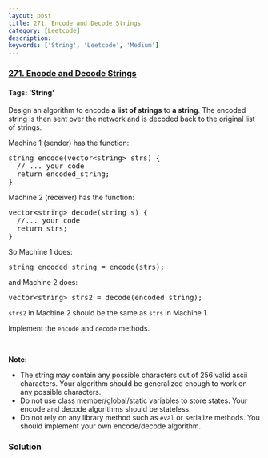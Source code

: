 ```yaml
---
layout: post
title: 271. Encode and Decode Strings
category: [Leetcode]
description: 
keywords: ['String', 'Leetcode', 'Medium']
---
```

### [271. Encode and Decode Strings](https://leetcode.com/problems/encode-and-decode-strings)

#### Tags: 'String'

<div class="content__u3I1 question-content__JfgR"><div><p>Design an algorithm to encode <b>a list of strings</b> to <b>a string</b>. The encoded string is then sent over the network and is decoded back to the original list of strings.</p>
<p>Machine 1 (sender) has the function:</p>
<pre>string encode(vector&lt;string&gt; strs) {
  // ... your code
  return encoded_string;
}</pre>
Machine 2 (receiver) has the function:

<pre>vector&lt;string&gt; decode(string s) {
  //... your code
  return strs;
}
</pre>
<p>So Machine 1 does:</p>
<pre>string encoded_string = encode(strs);
</pre>
<p>and Machine 2 does:</p>
<pre>vector&lt;string&gt; strs2 = decode(encoded_string);
</pre>
<p><code>strs2</code> in Machine 2 should be the same as <code>strs</code> in Machine 1.</p>
<p>Implement the <code>encode</code> and <code>decode</code> methods.</p>
<p> </p>
<p><b>Note:</b></p>
<ul>
<li>The string may contain any possible characters out of 256 valid ascii characters. Your algorithm should be generalized enough to work on any possible characters.</li>
<li>Do not use class member/global/static variables to store states. Your encode and decode algorithms should be stateless.</li>
<li>Do not rely on any library method such as <code>eval</code> or serialize methods. You should implement your own encode/decode algorithm.</li>
</ul>
</div></div>

### Solution
